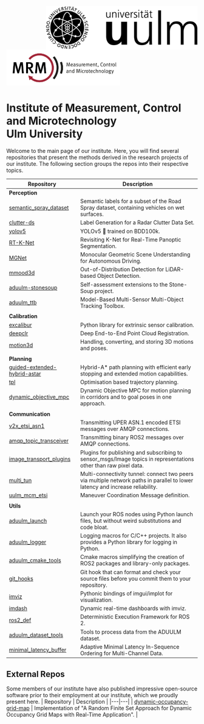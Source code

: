 <img align="right" src="https://github.com/uulm-mrm/.github/blob/main/imgs/Logo_uulm_Vorlage_100mm_schwarz_white.png" width="400">
<img src="https://github.com/uulm-mrm/.github/blob/main/imgs/Logo_MRM_Text-breit-en_white.png" width="300">

# Institute of Measurement, Control and Microtechnology <br>Ulm University
Welcome to the main page of our institute. Here, you will find several repositories that present the methods derived in the research projects of our institute.
The following section groups the repos into their respective topics.

| Repository | Description |
|---|---|
|  **Perception** |   |
|  [semantic_spray_dataset](https://github.com/aldipiroli/semantic_spray_dataset) | Semantic labels for a subset of the Road Spray dataset, containing vehicles on wet surfaces. |
|  [clutter-ds](https://github.com/uulm-mrm/clutter-ds) | Label Generation for a Radar Clutter Data Set. |
| [yolov5](https://github.com/uulm-mrm/yolov5) | YOLOv5 🚀 trained on BDD100k. |
|  [RT-K-Net](https://github.com/uulm-mrm/RT-K-Net)| Revisiting K-Net for Real-Time Panoptic Segmentation. |
| [MGNet](https://github.com/uulm-mrm/MGNet) | Monocular Geometric Scene Understanding for Autonomous Driving. |
| [mmood3d](https://github.com/uulm-mrm/mmood3d) | Out-of-Distribution Detection for LiDAR-based Object Detection. |
| [aduulm-stonesoup](https://github.com/uulm-mrm/aduulm-stonesoup) | Self-assessment extensions to the Stone-Soup project. |
| [aduulm_ttb](https://github.com/uulm-mrm/aduulm_ttb) | Model-Based Multi-Sensor Multi-Object Tracking Toolbox. |
|  |  |
|  **Calibration** |   |
|  [excalibur](https://github.com/uulm-mrm/excalibur)| Python library for extrinsic sensor calibration. |
| [deepclr](https://github.com/mhorn11/deepclr) | Deep End-to-End Point Cloud Registration. |
|  [motion3d](https://github.com/mhorn11/motion3d)| Handling, converting, and storing 3D motions and poses. |
|  |  |
|  **Planning** |  |
|   [guided-extended-hybrid-astar](https://github.com/uulm-mrm/guided-extended-hybrid-astar) | Hybrid-A* path planning with efficient early stopping and extended motion capabilities. |
|  [tpl](https://github.com/joruof/tpl) | Optimisation based trajectory planning. |
|  [dynamic_objective_mpc](https://github.com/uulm-mrm/dynamic_objective_mpc) | Dynamic Objective MPC for motion planning in corridors and to goal poses in one approach. |
|  |  |
| **Communication** |  |
| [v2x_etsi_asn1](https://github.com/uulm-mrm/v2x_etsi_asn1) | Transmitting UPER ASN.1 encoded ETSI messages over AMQP connections. |
| [amqp_topic_transceiver](https://github.com/uulm-mrm/amqp_topic_transceiver) | Transmitting binary ROS2 messages over AMQP connections. |
| [image_transport_plugins](https://github.com/uulm-mrm/image_transport_plugins) | Plugins for publishing and subscribing to sensor_msgs/Image topics in representations other than raw pixel data. |
| [multi_tun](https://github.com/uulm-mrm/multi_tun) | Multi-connectivity tunnel: connect two peers via multiple network paths in parallel to lower latency and increase reliability. |
| [uulm_mcm_etsi](https://github.com/uulm-mrm/uulm_mcm_etsi) | Maneuver Coordination Message definition. |
|  |  |
| **Utils**  |   |
| [aduulm_launch](https://github.com/uulm-mrm/aduulm_launch) | Launch your ROS nodes using Python launch files, but without weird substitutions and code bloat. |
| [aduulm_logger](https://github.com/uulm-mrm/aduulm_logger) | Logging macros for C/C++ projects. It also provides a Python library for logging in Python. |
| [aduulm_cmake_tools](https://github.com/uulm-mrm/aduulm_cmake_tools) | Cmake macros simplifying the creation of ROS2 packages and library-only packages.  |
| [git_hooks](https://github.com/uulm-mrm/git_hooks) | Git hook that can format and check your source files before you commit them to your repository. |
| [imviz](https://github.com/joruof/imviz)| Pythonic bindings of imgui/implot for visualization. |
| [imdash](https://github.com/uulm-mrm/imdash) | Dynamic real-time dashboards with imviz. |
| [ros2_def](https://github.com/uulm-mrm/ros2_def) | Deterministic Execution Framework for ROS 2. |
| [aduulm_dataset_tools](https://github.com/uulm-mrm/aduulm_dataset_tools) | Tools to process data from the ADUULM dataset. |
| [minimal_latency_buffer](https://github.com/uulm-mrm/minimal_latency_in_sequence_buffer) | Adaptive Minimal Latency In-Sequence Ordering for Multi-Channel Data. |


## External Repos
Some members of our institute have also published impressive open-source software prior to their employment at our institute, which we proudly present here.
| Repository | Description |
|---|---|
| [dynamic-occupancy-grid-map](https://github.com/TheCodez/dynamic-occupancy-grid-map) | Implementation of "A Random Finite Set Approach for Dynamic Occupancy Grid Maps with Real-Time Application". |
